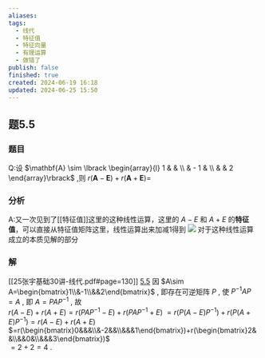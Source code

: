 ```yaml
---
aliases: 
tags:
  - 线代
  - 特征值
  - 特征向量
  - 有理运算
  - 做错了
publish: false
finished: true
created: 2024-06-19 16:18
updated: 2024-06-25 15:50
---
```

## 题5.5
### 题目
Q:设 $\mathbf{A} \sim  \lbrack  \begin{array}{l} 1 & & \\   &  - 1 & \\   & & 2 \end{array}\rbrack$ ,则 $r( {\mathbf{A} - \mathbf{E}})  + r( {\mathbf{A} + \mathbf{E}})  =$

### 分析
A:又一次见到了[[特征值]]这里的这种线性运算，这里的 $A-E$ 和 $A+E$ 的**特征值**，可以直接从特征值矩阵这里，线性运算出来加减1得到
![](https://img.hwenyi.tech/202406231006711.webp)
对于这种线性运算成立的本质见解的部分
### 解
[[25张宇基础30讲-线代.pdf#page=130]]
[5.5](obsidian://bookmaster?type=open-book&bid=HRBkGbReXHHpCWQt&aid=0d03b647-a5fc-ddb3-0cf9-aac17d3ef0dc&page=130)
因 $A\sim A=\begin{bmatrix}1\\&-1\\&&2\end{bmatrix}$ , 即存在可逆矩阵 $P$ , 使 $P^{-1}AP=A$ , 即 $A=PAP^{-1}$ , 故  
$r(A-E)+r(A+E)=r(PAP^{-1}-E)+r(PAP^{-1}+E)$ 
$=r(P(A-E)P^{-1})+r(P(A+E)P^{-1})=r(A-E)+r(A+E)$  
$=r(\begin{bmatrix}0&&&\\&-2&&\\&&&1\end{bmatrix})+r(\begin{bmatrix}2&&\\&&0&\\&&&3\end{bmatrix})$  
$=2+2=4$ .
